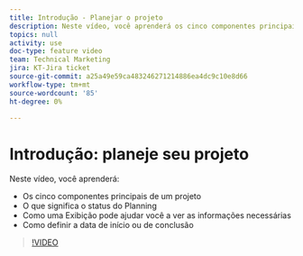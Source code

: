 ```yaml
---
title: Introdução - Planejar o projeto
description: Neste vídeo, você aprenderá os cinco componentes principais de um projeto, o que significa o status do Planejamento, como uma exibição pode ajudar a visualizar as informações necessárias e como definir a data de início ou de conclusão.
topics: null
activity: use
doc-type: feature video
team: Technical Marketing
jira: KT-Jira ticket
source-git-commit: a25a49e59ca483246271214886ea4dc9c10e8d66
workflow-type: tm+mt
source-wordcount: '85'
ht-degree: 0%

---
```


# Introdução: planeje seu projeto

Neste vídeo, você aprenderá:

* Os cinco componentes principais de um projeto
* O que significa o status do Planning
* Como uma Exibição pode ajudar você a ver as informações necessárias
* Como definir a data de início ou de conclusão

>[!VIDEO](https://video.tv.adobe.com/v/335086/?quality=12&learn=on)